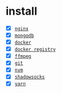 # install

- [x] [`nginx`](https://github.com/hom/install/blob/master/install/nginx.md)
- [x] [`mongodb`](https://github.com/hom/install/blob/master/install/mongodb.md)
- [x] [`docker`](https://github.com/hom/install/blob/master/install/docker.md)
- [x] [`docker registry`](https://github.com/hom/install/blob/master/install/docker-registry.md)
- [x] [`ffmpeg`](https://github.com/hom/install/blob/master/install/ffmpeg.md)
- [x] [`git`](https://github.com/hom/install/blob/master/install/git.md)
- [x] [`nvm`](https://github.com/hom/install/blob/master/install/nvm.md)
- [x] [`shadowsocks`](https://github.com/hom/install/blob/master/install/shadowsocks.md)
- [x] [`yarn`](https://github.com/hom/install/blob/master/install/yarn.md)
<!--stackedit_data:
eyJoaXN0b3J5IjpbLTE1MjU1Mzg3ODhdfQ==
-->